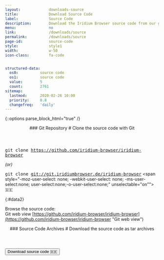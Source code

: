```yaml
---
layout:				downloads-source
title:				Download Source Code
label:				Source Code
description:		Download the Iridium Browser source code from our git repository using the command line or simply download the tar.gz file.
menu:				no
link:				/downloads/source
permalink:			/downloads/source
page-id:			source-code
style:				style1
width:				w-50
icon-class:			fa-code


structured-data:
  os0:			source code
  os1:			source code
  value:		5
  count:		2761
sitemap:
  lastmod:		2020-02-26 10:00
  priority:		0.8
  changefreq:	'daily'
---
```


{::options parse_block_html="true" /}
<div class="icon os fa-code-fork"></div>
<header>
### Git Repository #
Clone the source code with Git
</header>

<tt>git clone <a href="https://github.com/iridium-browser/iridium-browser">https://github.com/iridium-browser/iridium-browser</a></tt>
	
<i>(or)</i>

<tt>git clone <a href="git://git.iridiumbrowser.de/iridium-browser">git://git.iridiumbrowser.de/iridium-browser</a></tt> <span style="-moz-user-select: none; -webkit-user-select: none; -ms-user-select:none; user-select:none;-o-user-select:none;" unselectable="on"">&#x1f1e9;&#x1f1ea;</span>

{:#data2}

Browse the source code:<br/>
Git web view  [https://github.com/iridium-browser/iridium-browser](https://github.com/iridium-browser/iridium-browser "Git web view")

<div class="icon os fa-file-code-o"></div>
<header>
### Source Code Archives #
Download the source code as tar archives
</header>
<form action="https://downloads.iridiumbrowser.de/source">
<button type="submit" title="Download source code" class="button download">Download source code
&#x1f1e9;&#x1f1ea;</button>
</form>